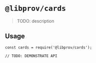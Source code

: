 # `@libprov/cards`

> TODO: description

## Usage

```
const cards = require('@libprov/cards');

// TODO: DEMONSTRATE API
```
